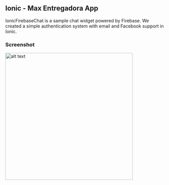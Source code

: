## Ionic - Max Entregadora App
IonicFirebaseChat is a sample chat widget powered by Firebase. We created a simple authentication system with email and Facebook support in Ionic.

### Screenshot
<img src="https://imgur.com/5Fb3XhB" alt="alt text" height="400px">


